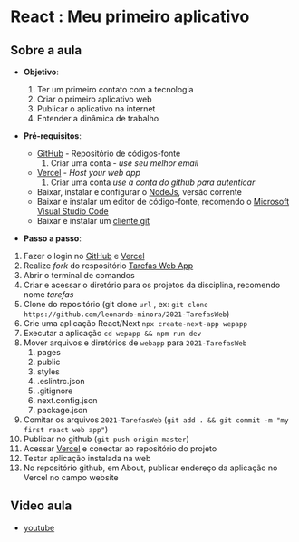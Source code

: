 # React : Meu primeiro aplicativo

## Sobre a aula

-  **Objetivo**:

   1. Ter um primeiro contato com a tecnologia
   2. Criar o primeiro aplicativo web
   3. Publicar o aplicativo na internet
   4. Entender a dinâmica de trabalho

-  **Pré-requisitos**:

   -  [GitHub](https://github.com/) - Repositório de códigos-fonte
      1. Criar uma conta - _use seu melhor email_
   -  [Vercel](https://vercel.com/) - _Host your web app_
      1. Criar uma conta _use a conta do github para autenticar_
   -  Baixar, instalar e configurar o [NodeJs](https://nodejs.org/), versão corrente
   -  Baixar e instalar um editor de código-fonte, recomendo o [Microsoft Visual Studio Code](https://code.visualstudio.com)
   -  Baixar e instalar um [cliente git](https://git-scm.com)

-  **Passo a passo**:

1. Fazer o login no [GitHub](https://github.com/) e [Vercel](https://vercel.com/)
2. Realize _fork_ do respositório [Tarefas Web App](https://github.com/tiipos/2021-TarefasWeb)
3. Abrir o terminal de comandos
4. Criar e acessar o diretório para os projetos da disciplina, recomendo nome _tarefas_
5. Clone do repositório (git clone `url` , ex: `git clone https://github.com/leonardo-minora/2021-TarefasWeb`)
6. Crie uma aplicação React/Next `npx create-next-app wepapp`
7. Executar a aplicação `cd wepapp && npm run dev`
8. Mover arquivos e diretórios de `webapp` para `2021-TarefasWeb`
   1. pages
   2. public
   3. styles
   4. .eslintrc.json
   5. .gitignore
   6. next.config.json
   7. package.json
9. Comitar os arquivos `2021-TarefasWeb` (`git add . && git commit -m "my first react web app"`)
10.   Publicar no github (`git push origin master`)
11.   Acessar [Vercel](https://vercel.com/) e conectar ao repositório do projeto
12.   Testar aplicação instalada na web
13.   No repositório github, em About, publicar endereço da aplicação no Vercel no campo website

## Video aula

-  [youtube]()
